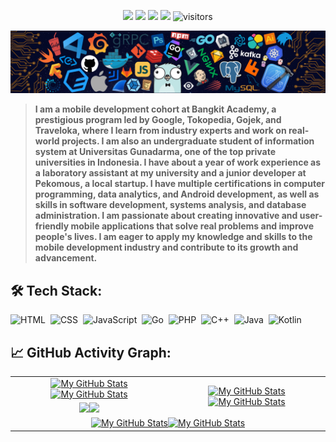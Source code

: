 <p align="center">
    <a href="https://github.com/DovanDNA/DovanDNA"><img src="https://img.shields.io/badge/status-updating-brightgreen.svg"></a>
    <a href="https://github.com/DovanDNA/DovanDNA/graphs/contributors"><img src="https://img.shields.io/github/contributors/DovanDNA/DovanDNA?color=blue"></a>
    <a href="https://github.com/DovanDNA"><img src="https://img.shields.io/github/stars/DovanDNA.svg?color=blue&logo=github"></a>
    <a href="https://github.com/DovanDNA/DovanDNA/network/members"><img src="https://img.shields.io/github/forks/DovanDNA/DovanDNA.svg?color=blue&logo=github"></a>
    <img src="https://visitor-badge.laobi.icu/badge?page_id=DovanDNA.DovanDNA" alt="visitors"/>
</p>

[![](./src/header_.png)](#)

> <b>I am a mobile development cohort at Bangkit Academy, a prestigious program led by Google, Tokopedia, Gojek, and Traveloka, where I learn from industry experts and work on real-world projects. I am also an undergraduate student of information system at Universitas Gunadarma, one of the top private universities in Indonesia. I have about a year of work experience as a laboratory assistant at my university and a junior developer at Pekomous, a local startup. I have multiple certifications in computer programming, data analytics, and Android development, as well as skills in software development, systems analysis, and database administration. I am passionate about creating innovative and user-friendly mobile applications that solve real problems and improve people's lives. I am eager to apply my knowledge and skills to the mobile development industry and contribute to its growth and advancement.</b>

## 🛠️ Tech Stack:
![HTML](https://img.shields.io/badge/-HTML-555?style=flat&logo=html)&nbsp;
![CSS](https://img.shields.io/badge/-CSS-555?style=flat&logo=css)&nbsp;
![JavaScript](https://img.shields.io/badge/-JavaScript-555?style=flat&logo=javascript)&nbsp;
![Go](https://img.shields.io/badge/-Go-555?style=flat&logo=go)&nbsp;
![PHP](https://img.shields.io/badge/-PHP-555?style=flat&logo=php)&nbsp;
![C++](https://img.shields.io/badge/-C++-555?style=flat&logo=c++)&nbsp;
![Java](https://img.shields.io/badge/-Java-555?style=flat&logo=java)&nbsp;
![Kotlin](https://img.shields.io/badge/-Kotlin-555?style=flat&logo=kotlin)&nbsp;

## 📈 GitHub Activity Graph:

<table>
    <tr>
        <td align="center"><a href="https://github.com/DovanDNA#gh-light-mode-only"><img src="https://github-readme-stats.vercel.app/api?username=DovanDNA&show_icons=true&theme=default&include_all_commits=true#gh-light-mode-only" alt="My GitHub Stats"/></a><a href="https://github.com/DovanDNA#gh-dark-mode-only"><img src="https://github-readme-stats.vercel.app/api?username=DovanDNA&show_icons=true&theme=tokyonight&include_all_commits=true#gh-dark-mode-only" alt="My GitHub Stats"/></a></td>
        <td rowspan="2" align="center"><a href="https://github.com/DovanDNAs#gh-light-mode-only"><img src="https://github-readme-stats.vercel.app/api/top-langs/?username=DovanDNA&theme=default&langs_count=8#gh-light-mode-only" alt="My GitHub Stats"/></a><a href="https://github.com/DovanDNA#gh-dark-mode-only"><img src="https://github-readme-stats.vercel.app/api/top-langs/?username=DovanDNA&theme=tokyonight&langs_count=8#gh-dark-mode-only" alt="My GitHub Stats"/></a></td>
    </tr>
    <tr>
        <td align="center"><a href="https://github.com/DovanDNA#gh-light-mode-only"><img src="https://github-readme-streak-stats.herokuapp.com/?user=DovanDNA&theme=default"/></a><a href="https://github.com/DovanDNA#gh-dark-mode-only"><img src="https://github-readme-streak-stats.herokuapp.com/?user=DovanDNA&theme=tokyonight"/></a></td>
    </tr>
    <tr>
        <td colspan="2" align="center"><a href="https://github.com/DovanDNA#gh-light-mode-only"><img src="https://raw.githubusercontent.com/vaibhavvikas/vaibhavvikas/output/github-contribution-grid-snake-default.svg#gh-light-mode-only" alt="My GitHub Stats"/></a><a href="https://github.com/DovanDNA#gh-dark-mode-only"><img src="https://raw.githubusercontent.com/vaibhavvikas/vaibhavvikas/output/github-contribution-grid-snake-dark.svg#gh-dark-mode-only" alt="My GitHub Stats"/></a></td>
    </tr>
</table>
